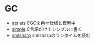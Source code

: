 # GC

- [ats](ats) atsでGCを色々仕様と模索中
- [simple](simple) C言語だけでシンプルに書く
- [smlsharp](smlsharp) smlsharpのランタイムを読む

